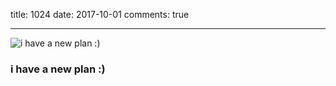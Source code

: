 title: 1024
date: 2017-10-01
comments: true

----------

![i have a new plan :)](http://a2.qpic.cn/psb?/V10JCa0b2gUlge/dmLH9yMVnuqZEkFJxi*2Dpob*Q7311LNCnnF8KEQFYE!/b/dD8BAAAAAAAA&bo=QAJEAUACRAERBzA!&rf=viewer_4&t=5)
### i have a new plan :)
<!-- more -->
